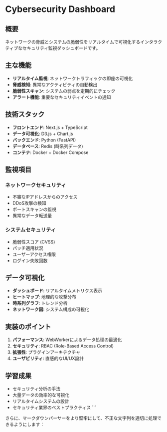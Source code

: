# Cybersecurity Dashboard

## 概要
ネットワークの脅威とシステムの脆弱性をリアルタイムで可視化するインタラクティブなセキュリティ監視ダッシュボードです。

## 主な機能
- **リアルタイム監視**: ネットワークトラフィックの即座の可視化
- **脅威検知**: 異常なアクティビティの自動検出
- **脆弱性スキャン**: システムの弱点を定期的にチェック
- **アラート機能**: 重要なセキュリティイベントの通知

## 技術スタック
- **フロントエンド**: Next.js + TypeScript
- **データ可視化**: D3.js + Chart.js
- **バックエンド**: Python (FastAPI)
- **データベース**: Redis (時系列データ)
- **コンテナ**: Docker + Docker Compose

## 監視項目
### ネットワークセキュリティ
- 不審なIPアドレスからのアクセス
- DDoS攻撃の検知
- ポートスキャンの監視
- 異常なデータ転送量

### システムセキュリティ
- 脆弱性スコア (CVSS)
- パッチ適用状況
- ユーザーアクセス権限
- ログイン失敗回数

## データ可視化
- **ダッシュボード**: リアルタイムメトリクス表示
- **ヒートマップ**: 地理的な攻撃分布
- **時系列グラフ**: トレンド分析
- **ネットワーク図**: システム構成の可視化

## 実装のポイント
1. **パフォーマンス**: WebWorkerによるデータ処理の最適化
2. **セキュリティ**: RBAC (Role-Based Access Control)
3. **拡張性**: プラグインアーキテクチャ
4. **ユーザビリティ**: 直感的なUI/UX設計

## 学習成果
- セキュリティ分析の手法
- 大量データの効率的な可視化
- リアルタイムシステムの設計
- セキュリティ業界のベストプラクティス
\`\`\`

さらに、マークダウンパーサーをより堅牢にして、不正な文字列を適切に処理できるようにします：
